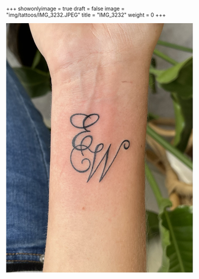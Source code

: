 +++
showonlyimage = true
draft = false
image = "img/tattoos/IMG_3232.JPEG"
title = "IMG_3232"
weight = 0
+++

![image](/img/tattoos/IMG_3232.JPEG)
